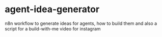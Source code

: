 # agent-idea-generator
n8n workflow to generate ideas for agents, how to build them and also a script for a build-with-me video for instagram
